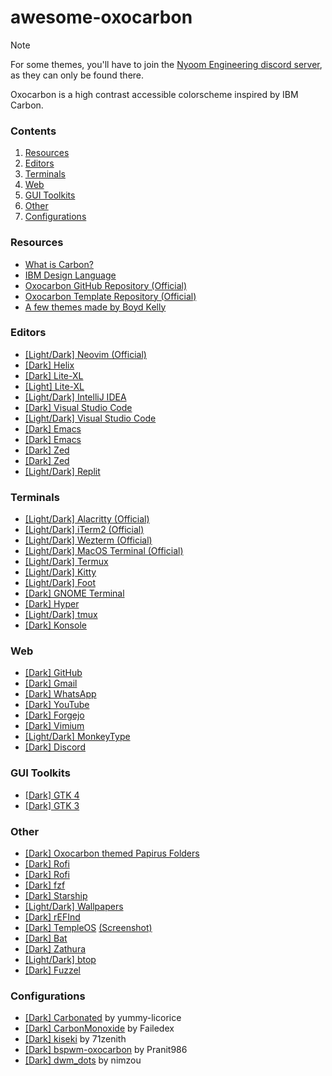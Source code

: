 # awesome-oxocarbon

> [!NOTE]
> For some themes, you'll have to join the [Nyoom Engineering discord server](https://discord.gg/M528tDKXRG), as they can only be found there.
> 

Oxocarbon is a high contrast accessible colorscheme inspired by IBM Carbon.

<!-- Explain [Dark/Light] & (official) tags -->

### Contents
1. [Resources](#resources)
1. [Editors](#editors)
1. [Terminals](#terminals)
1. [Web](#web)
1. [GUI Toolkits](#gui-toolkits)
1. [Other](#other)
1. [Configurations](#configurations)

### Resources
* [What is Carbon?](https://carbondesignsystem.com/all-about-carbon/what-is-carbon/)
* [IBM Design Language](https://www.ibm.com/design/language/)
* [Oxocarbon GitHub Repository (Official)](https://github.com/nyoom-engineering/oxocarbon)
* [Oxocarbon Template Repository (Official)](https://github.com/nyoom-engineering/oxocarbon-template)
* [A few themes made by Boyd Kelly](https://gitlab.com/boydkelly/carbonizer)

### Editors
* [[Light/Dark] Neovim (Official)](https://github.com/nyoom-engineering/oxocarbon.nvim)
* [[Dark] Helix](https://github.com/neoangelism/oxocarbon-helix/tree/main)
* [[Dark] Lite-XL](https://github.com/lite-xl/lite-xl-colors/blob/master/colors/oxocarbon-dark.lua)
* [[Light] Lite-XL](https://github.com/lite-xl/lite-xl-colors/blob/master/colors/oxocarbon-light.lua)
* [[Light/Dark] IntelliJ IDEA](https://github.com/Oxocarbon-Theme/Oxocarbon)
* [[Dark] Visual Studio Code](https://marketplace.visualstudio.com/items?itemName=ibmlover.oxocarbon)
* [[Light/Dark] Visual Studio Code](https://github.com/DaKili/oxocarbon-5)
* [[Dark] Emacs](https://github.com/thefossenjoyer/oxocarbon-emacs)
* [[Dark] Emacs](https://github.com/konrad1977/oxocarbon-emacs)
* [[Dark] Zed](https://github.com/Takk8IS/oxocarbon-theme-for-zed)
* [[Dark] Zed](https://github.com/danielgrbacbravo/oxocarbon-zed-theme)
* [[Light/Dark] Replit](https://github.com/oxocarbon-theme/replit)

### Terminals
* [[Light/Dark] Alacritty (Official)](https://github.com/nyoom-engineering/oxocarbon-alacritty)
* [[Light/Dark] iTerm2 (Official)](https://github.com/nyoom-engineering/oxocarbon-iterm2)
* [[Light/Dark] Wezterm (Official)](https://github.com/nyoom-engineering/oxocarbon-wezterm)
* [[Light/Dark] MacOS Terminal (Official)](https://github.com/nyoom-engineering/oxocarbon-terminal-app)
* [[Light/Dark] Termux](https://github.com/Oxocarbon-Theme/termux)
* [[Light/Dark] Kitty](https://github.com/Oxocarbon-Theme/kitty)
* [[Light/Dark] Foot](https://github.com/Oxocarbon-Theme/foot)
* [[Dark] GNOME Terminal](https://github.com/charleszheng44/gnome-terminal-oxocarbon)
* [[Dark] Hyper](https://github.com/charleszheng44/hyper-oxocarbon)
* [[Light/Dark] tmux](https://github.com/JonRoosevelt/tmux-oxocarbon)
* [[Dark] Konsole](https://github.com/code0x378/oxocarbon-konsole)

### Web
* [[Dark] GitHub](https://github.com/PedroVH/oxocarbon-userstyles/tree/main/github)
* [[Dark] Gmail](https://github.com/PedroVH/oxocarbon-userstyles/tree/main/gmail)
* [[Dark] WhatsApp](https://github.com/PedroVH/oxocarbon-userstyles/tree/main/whatsapp-web)
* [[Dark] YouTube](https://github.com/PedroVH/oxocarbon-userstyles/tree/main/youtube)
* [[Dark] Forgejo](https://codeberg.org/bipp/oxocarbon-forgejo)
* [[Dark] Vimium](https://gist.github.com/xStormyy/720c246afd64b80fab4e80a202af8487)
* [[Light/Dark] MonkeyType](https://gist.github.com/xStormyy/101f3940696137e64c707aba5556ae3c) <!-- TODO recreate dark theme -->
* [[Dark] Discord](https://github.com/deceptionfalls/oxocarbon-discord)

<!-- ### Display Managers -->
<!-- * [[Dark] SDDM](https://github.com/poach3r/sddm-oxocarbon) -->
<!-- * [[Dark] SDDM](https://github.com/raulescobar-g/oxocarbon-sddm-theme) -->

### GUI Toolkits
* [[Dark] GTK 4](https://gist.github.com/xStormyy/f2f19005da29f351bbc69c89ef786909)
* [[Dark] GTK 3](https://git.sr.ht/~ved/oxocarbon-gtk)
<!-- * [[Dark] Gradience](https://gist.github.com/KPidS/8887c7c083c466261b94a3b7c02df9b9) -->

### Other
* [[Dark] Oxocarbon themed Papirus Folders](https://github.com/BattleCh1cken/oxocarbon-papirus-folders)
* [[Dark] Rofi](https://github.com/BattleCh1cken/oxocarbon-rofi/tree/main)
* [[Dark] Rofi](https://discord.com/channels/1050624267592663050/1051038432043999303/1270424218932088872)
* [[Dark] fzf](https://gist.github.com/xStormyy/ab7549107e2ca0e7d3f97a76be7ffb77)
* [[Dark] Starship](https://gitlab.com/boydkelly/carbonizer/-/blob/main/starship/starship.toml)
* [[Light/Dark] Wallpapers](https://github.com/andrewzn69/wallpapers/tree/main/carbon)
* [[Dark] rEFInd](https://github.com/PedroVH/oxocarbon-refind)
* [[Dark] TempleOS](https://github.com/justchokingaround/holyAOC23/blob/main/Home/Theme.HC) [(Screenshot)](https://discord.com/channels/1050624267592663050/1051038432043999303/1172554632753598565)
* [[Dark] Bat](https://gitlab.com/boydkelly/carbonizer/-/blob/main/bat/oxocarbon-dark.tmTheme)
* [[Dark] Zathura](https://discord.com/channels/1050624267592663050/1051038201193701427/1125867649088376892)
* [[Light/Dark] btop](https://gist.github.com/gideonmt/cf8561cb130e3ca859f8a5471014e933)
* [[Dark] Fuzzel](https://github.com/kuripa/oxocarbon-fuzzel)

### Configurations
* [[Dark] Carbonated](https://github.com/yummy-licorice/Carbonated/tree/master) by yummy-licorice
* [[Dark] CarbonMonoxide](https://github.com/Failedex/CarbonMonoxide) by Failedex
* [[Dark] kiseki](https://github.com/71zenith/kiseki) by 71zenith
* [[Dark] bspwm-oxocarbon](https://github.com/Pranit986/bspwm-oxocarbon) by Pranit986
* [[Dark] dwm_dots](https://github.com/nimzou/dwm_dots/tree/main) by nimzou
